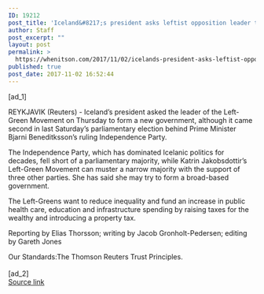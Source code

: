 ```yaml
---
ID: 19212
post_title: 'Iceland&#8217;s president asks leftist opposition leader to form new government'
author: Staff
post_excerpt: ""
layout: post
permalink: >
  https://whenitson.com/2017/11/02/icelands-president-asks-leftist-opposition-leader-to-form-new-government/
published: true
post_date: 2017-11-02 16:52:44
---
```

 [ad_1]
<br><div data-reactid="31"><p data-reactid="32">REYKJAVIK (Reuters) - Iceland’s president asked the leader of the Left-Green Movement on Thursday to form a new government, although it came second in last Saturday’s parliamentary election behind Prime Minister Bjarni Beneditksson’s ruling Independence Party. </p><p data-reactid="33">The Independence Party, which has dominated Icelanic politics for decades, fell short of a parliamentary majority, while Katrin Jakobsdottir’s Left-Green Movement can muster a narrow majority with the support of three other parties. She has said she may try to form a broad-based government. </p><p data-reactid="34">The Left-Greens want to reduce inequality and fund an increase in public health care, education and infrastructure spending by raising taxes for the wealthy and introducing a property tax. </p><div class="Attribution_attribution_o4ojT" data-reactid="36"><p class="Attribution_content_27_rw" data-reactid="37">Reporting by Elias Thorsson; writing by Jacob Gronholt-Pedersen; editing by Gareth Jones</p></div><div class="ArticleBody_trustBadgeContainer_1_iEv" data-reactid="38"><span class="ArticleBody_trustBadgeTitle_3xFqc" data-reactid="39">Our Standards:</span><span class="trustBadgeUrl" data-reactid="40">The Thomson Reuters Trust Principles.</span></div></div>
<br>[ad_2]
<br><a href="http://feeds.reuters.com/~r/Reuters/worldNews/~3/J6YL7l4bxI4/icelands-president-asks-leftist-opposition-leader-to-form-new-government-idUSKBN1D22B2">Source link </a>